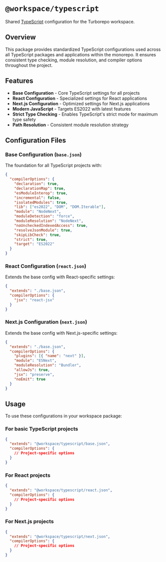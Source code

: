 # `@workspace/typescript`

Shared [TypeScript](https://www.typescriptlang.org/) configuration for the Turborepo workspace.

## Overview

This package provides standardized TypeScript configurations used across all TypeScript packages and applications within the monorepo. It ensures consistent type checking, module resolution, and compiler options throughout the project.

## Features

- **Base Configuration** - Core TypeScript settings for all projects
- **React Configuration** - Specialized settings for React applications
- **Next.js Configuration** - Optimized settings for Next.js applications
- **Modern JavaScript** - Targets ES2022 with latest features
- **Strict Type Checking** - Enables TypeScript's strict mode for maximum type safety
- **Path Resolution** - Consistent module resolution strategy

## Configuration Files

### Base Configuration (`base.json`)

The foundation for all TypeScript projects with:

```json
{
  "compilerOptions": {
    "declaration": true,
    "declarationMap": true,
    "esModuleInterop": true,
    "incremental": false,
    "isolatedModules": true,
    "lib": ["es2022", "DOM", "DOM.Iterable"],
    "module": "NodeNext",
    "moduleDetection": "force",
    "moduleResolution": "NodeNext",
    "noUncheckedIndexedAccess": true,
    "resolveJsonModule": true,
    "skipLibCheck": true,
    "strict": true,
    "target": "ES2022"
  }
}
```

### React Configuration (`react.json`)

Extends the base config with React-specific settings:

```json
{
  "extends": "./base.json",
  "compilerOptions": {
    "jsx": "react-jsx"
  }
}
```

### Next.js Configuration (`next.json`)

Extends the base config with Next.js-specific settings:

```json
{
  "extends": "./base.json",
  "compilerOptions": {
    "plugins": [{ "name": "next" }],
    "module": "ESNext",
    "moduleResolution": "Bundler",
    "allowJs": true,
    "jsx": "preserve",
    "noEmit": true
  }
}
```

## Usage

To use these configurations in your workspace package:

### For basic TypeScript projects

```json
{
  "extends": "@workspace/typescript/base.json",
  "compilerOptions": {
    // Project-specific options
  }
}
```

### For React projects

```json
{
  "extends": "@workspace/typescript/react.json",
  "compilerOptions": {
    // Project-specific options
  }
}
```

### For Next.js projects

```json
{
  "extends": "@workspace/typescript/next.json",
  "compilerOptions": {
    // Project-specific options
  }
}
```
